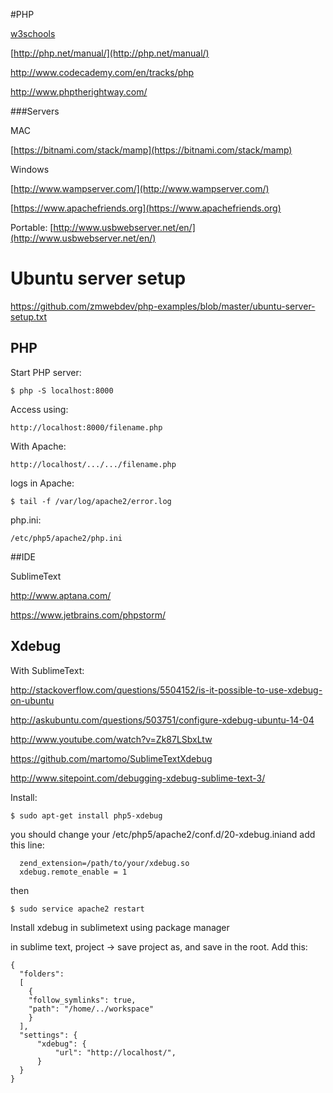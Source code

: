 #PHP

[w3schools](http://www.w3schools.com/php/)

[http://php.net/manual/](http://php.net/manual/)

http://www.codecademy.com/en/tracks/php

http://www.phptherightway.com/

###Servers

MAC 

[https://bitnami.com/stack/mamp](https://bitnami.com/stack/mamp)

Windows 

[http://www.wampserver.com/](http://www.wampserver.com/)

[https://www.apachefriends.org](https://www.apachefriends.org)

Portable: [http://www.usbwebserver.net/en/](http://www.usbwebserver.net/en/) 

# Ubuntu server setup

https://github.com/zmwebdev/php-examples/blob/master/ubuntu-server-setup.txt

## PHP

Start PHP server:

```
$ php -S localhost:8000
```
Access using:
```
http://localhost:8000/filename.php
```

With Apache:
```
http://localhost/.../.../filename.php
```

logs in Apache:
```
$ tail -f /var/log/apache2/error.log
```
php.ini:
```
/etc/php5/apache2/php.ini
```

##IDE

SublimeText

http://www.aptana.com/

https://www.jetbrains.com/phpstorm/

## Xdebug

With SublimeText:

http://stackoverflow.com/questions/5504152/is-it-possible-to-use-xdebug-on-ubuntu

http://askubuntu.com/questions/503751/configure-xdebug-ubuntu-14-04

http://www.youtube.com/watch?v=Zk87LSbxLtw

https://github.com/martomo/SublimeTextXdebug

http://www.sitepoint.com/debugging-xdebug-sublime-text-3/

Install:
```
$ sudo apt-get install php5-xdebug
```
you should change your /etc/php5/apache2/conf.d/20-xdebug.iniand add this line:
```
  zend_extension=/path/to/your/xdebug.so 
  xdebug.remote_enable = 1
```
then
```
$ sudo service apache2 restart
```
Install xdebug in sublimetext using package manager

in sublime text, project -> save project as, and save in the root. Add this:

```
{
  "folders":
  [
    {
    "follow_symlinks": true,
    "path": "/home/../workspace"
    }
  ],
  "settings": {
      "xdebug": {
          "url": "http://localhost/",
      }
  }
}
```
